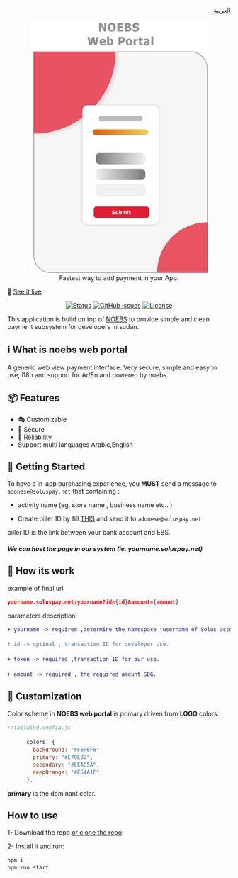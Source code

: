 <p align="right">
    <a href="https://soluspay.net">
      العربية
    </a>
</p>
<p align="center">
    <a href="https://soluspay.net">
      <img alt="NOEBS web portal" width="400" src=".github/NOEBS web portal.png">
    </a><br>
    Fastest way to add payment in your App.
</p>

🚀 [See it live](https://vercel.com/)

<div align="center">

[![Status](https://img.shields.io/badge/status-active-success.svg)]()
[![GitHub Issues](https://img.shields.io/github/issues/ahmadadlan11/noebs-web-portal)](https://github.com/ahmadadlan11/noebs-web-portal/issues)
[![License](https://img.shields.io/badge/license-MIT-blue.svg)](/LICENSE)

</div>

This application is build on top of [NOEBS](https://github.com/adonese/noebs/) to provide simple and clean payment subsystem for developers in sudan.

## ℹ️ What is noebs web portal

A generic web view payment interface. Very secure, simple and easy to use, i18n and support for Ar/En and powered by noebs.

## 📦 Features

- :performing_arts: Customizable
- :beginner: Secure
- :100: Reliability
- Support multi languages Arabic,English

## 🏁 Getting Started

To have a in-app purchasing experience, you **MUST** send a message to `adonese@soluspay.net` that containing :
- activity name (eg. store name , business name etc.. )

- Create biller ID by fill [THIS](https://github.com/ahmadadlan11/noebs-web-portal/raw/master/.github/Biller%20registration%20%20form.docx) and send it to `adonese@soluspay.net`

biller ID is the link between your bank account and EBS.


##### We can host the page in our system (ie. yourname.soluspay.net)

## :wrench: How its work

example of final url

```json
yourname.soluspay.net/yourname?id={id}&amount={amount}
```

parameters description:

```diff
+ yourname -> required ,determine the namespace (username of Solus account)

! id -> optinal , transaction ID for developer use.

+ token -> required ,transaction ID for our use.

+ amount -> required , the required amount SDG.


```

## :rainbow: Customization

Color scheme in **NOEBS web portal** is primary driven from **LOGO** colors.

```js
//tailwind.config.js

      colors: {
        background: "#F6F6F6",
        primary: "#E70E02",
        secondary: "#EEAC5A",
        deepOrange: "#E54A1F",
      },

```

**primary** is the dominant color.

## How to use

1- Download the repo [or clone the repo](https://github.com/ahmadadlan11/noebs-web-portal):

2- Install it and run:

```sh
npm i
npm run start
```
